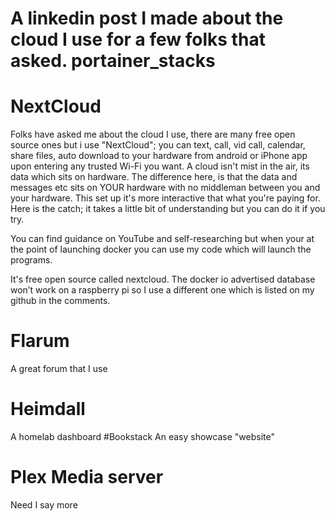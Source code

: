 # A linkedin post I made about the cloud I use for a few folks that asked. portainer_stacks

# NextCloud
Folks have asked me about the cloud I use, there are many free open source ones but i use "NextCloud"; you can text, call, vid call, calendar, share files, auto download to your hardware from android or iPhone app upon entering any trusted Wi-Fi you want. A cloud isn't mist in the air, its data which sits on hardware. The difference here, is that the data and messages etc sits on YOUR hardware with no middleman between you and your hardware. This set up it's more interactive that what you're paying for. Here is the catch; it takes a little bit of understanding but you can do it if you try.

You can find guidance on YouTube and self-researching but when your at the point of launching docker you can use my code which will launch the programs.

It's free open source called nextcloud. The docker io advertised database won’t work on a raspberry pi so I use a different one which is listed on my github in the comments.

# Flarum
A great forum that I use
# Heimdall
A homelab dashboard
#Bookstack
An easy showcase "website"

# Plex Media server
Need I say more

